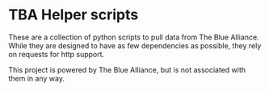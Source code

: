 # TBA Helper scripts

These are a collection of python scripts to pull data from The Blue Alliance.  While they are designed to have as few dependencies as possible, they rely on requests for http support.

This project is powered by The Blue Alliance, but is not associated with them in any way.


